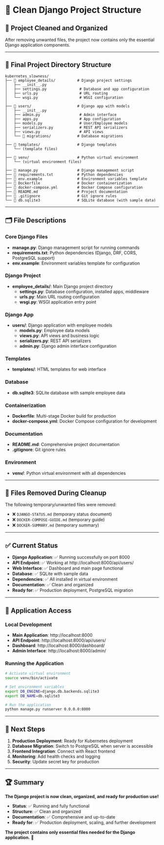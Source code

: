 # 📁 Clean Django Project Structure

## 🧹 **Project Cleaned and Organized**

After removing unwanted files, the project now contains only the essential Django application components.

---

## 📂 **Final Project Directory Structure**

```
kubernetes_slowness/
├── 📁 employee_details/          # Django project settings
│   ├── __init__.py
│   ├── settings.py               # Database and app configuration
│   ├── urls.py                   # URL routing
│   └── wsgi.py                   # WSGI configuration
│
├── 📁 users/                     # Django app with models
│   ├── __init__.py
│   ├── admin.py                  # Admin interface
│   ├── apps.py                   # App configuration
│   ├── models.py                 # User/Employee models
│   ├── serializers.py            # REST API serializers
│   ├── views.py                  # API views
│   └── 📁 migrations/            # Database migrations
│
├── 📁 templates/                 # Django templates
│   └── (template files)
│
├── 📁 venv/                      # Python virtual environment
│   └── (virtual environment files)
│
├── 📄 manage.py                  # Django management script
├── 📄 requirements.txt           # Python dependencies
├── 📄 env.example                # Environment variables template
├── 📄 Dockerfile                 # Docker containerization
├── 📄 docker-compose.yml         # Docker Compose configuration
├── 📄 README.md                  # Project documentation
├── 📄 .gitignore                 # Git ignore rules
└── 📄 db.sqlite3                 # SQLite database (with sample data)
```

---

## 🗂️ **File Descriptions**

### **Core Django Files**
- **manage.py**: Django management script for running commands
- **requirements.txt**: Python dependencies (Django, DRF, CORS, PostgreSQL support)
- **env.example**: Environment variables template for configuration

### **Django Project**
- **employee_details/**: Main Django project directory
  - **settings.py**: Database configuration, installed apps, middleware
  - **urls.py**: Main URL routing configuration
  - **wsgi.py**: WSGI application entry point

### **Django App**
- **users/**: Django application with employee models
  - **models.py**: Employee data models
  - **views.py**: API views and business logic
  - **serializers.py**: REST API serializers
  - **admin.py**: Django admin interface configuration

### **Templates**
- **templates/**: HTML templates for web interface

### **Database**
- **db.sqlite3**: SQLite database with sample employee data

### **Containerization**
- **Dockerfile**: Multi-stage Docker build for production
- **docker-compose.yml**: Docker Compose configuration for development

### **Documentation**
- **README.md**: Comprehensive project documentation
- **.gitignore**: Git ignore rules

### **Environment**
- **venv/**: Python virtual environment with all dependencies

---

## 🧹 **Files Removed During Cleanup**

The following temporary/unwanted files were removed:
- ❌ `DJANGO-STATUS.md` (temporary status document)
- ❌ `DOCKER-COMPOSE-GUIDE.md` (temporary guide)
- ❌ `DOCKER-SUMMARY.md` (temporary summary)

---

## ✅ **Current Status**

- **Django Application**: ✅ Running successfully on port 8000
- **API Endpoint**: ✅ Working at http://localhost:8000/api/users/
- **Web Interface**: ✅ Dashboard and main page functional
- **Database**: ✅ SQLite with sample data
- **Dependencies**: ✅ All installed in virtual environment
- **Documentation**: ✅ Clean and organized
- **Ready for**: ✅ Production deployment, PostgreSQL migration

---

## 🚀 **Application Access**

### **Local Development**
- **Main Application**: http://localhost:8000
- **API Endpoint**: http://localhost:8000/api/users/
- **Dashboard**: http://localhost:8000/dashboard/
- **Admin Interface**: http://localhost:8000/admin/

### **Running the Application**
```bash
# Activate virtual environment
source venv/bin/activate

# Set environment variables
export DB_ENGINE=django.db.backends.sqlite3
export DB_NAME=db.sqlite3

# Run the application
python manage.py runserver 0.0.0.0:8000
```

---

## 🎯 **Next Steps**

1. **Production Deployment**: Ready for Kubernetes deployment
2. **Database Migration**: Switch to PostgreSQL when server is accessible
3. **Frontend Integration**: Connect with React frontend
4. **Monitoring**: Add health checks and logging
5. **Security**: Update secret key for production

---

## 🏆 **Summary**

**The Django project is now clean, organized, and ready for production use!**

- **Status**: ✅ Running and fully functional
- **Structure**: ✅ Clean and organized
- **Documentation**: ✅ Comprehensive and up-to-date
- **Ready for**: ✅ Production deployment, scaling, and further development

**The project contains only essential files needed for the Django application.** 🎉
